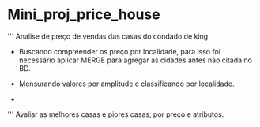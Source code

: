 # Mini_proj_price_house
'''
Analise de preço de vendas das casas do condado de king.
- Buscando compreender os preço por localidade, para isso foi necessário aplicar MERGE para agregar as cidades antes não citada no BD.

- Mensurando valores por amplitude e classificando por localidade.

-
'''
Avaliar as melhores casas e piores casas, por preço e atributos.
